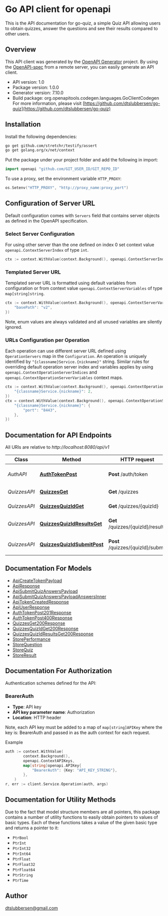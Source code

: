 # Go API client for openapi

This is the API documentation for go-quiz, a simple Quiz API allowing users to obtain quizzes, answer the questions and see their results compared to other users.

## Overview
This API client was generated by the [OpenAPI Generator](https://openapi-generator.tech) project.  By using the [OpenAPI-spec](https://www.openapis.org/) from a remote server, you can easily generate an API client.

- API version: 1.0
- Package version: 1.0.0
- Generator version: 7.10.0
- Build package: org.openapitools.codegen.languages.GoClientCodegen
For more information, please visit [https://github.com/dtslubbersen/go-quiz](https://github.com/dtslubbersen/go-quiz)

## Installation

Install the following dependencies:

```sh
go get github.com/stretchr/testify/assert
go get golang.org/x/net/context
```

Put the package under your project folder and add the following in import:

```go
import openapi "github.com/GIT_USER_ID/GIT_REPO_ID"
```

To use a proxy, set the environment variable `HTTP_PROXY`:

```go
os.Setenv("HTTP_PROXY", "http://proxy_name:proxy_port")
```

## Configuration of Server URL

Default configuration comes with `Servers` field that contains server objects as defined in the OpenAPI specification.

### Select Server Configuration

For using other server than the one defined on index 0 set context value `openapi.ContextServerIndex` of type `int`.

```go
ctx := context.WithValue(context.Background(), openapi.ContextServerIndex, 1)
```

### Templated Server URL

Templated server URL is formatted using default variables from configuration or from context value `openapi.ContextServerVariables` of type `map[string]string`.

```go
ctx := context.WithValue(context.Background(), openapi.ContextServerVariables, map[string]string{
	"basePath": "v2",
})
```

Note, enum values are always validated and all unused variables are silently ignored.

### URLs Configuration per Operation

Each operation can use different server URL defined using `OperationServers` map in the `Configuration`.
An operation is uniquely identified by `"{classname}Service.{nickname}"` string.
Similar rules for overriding default operation server index and variables applies by using `openapi.ContextOperationServerIndices` and `openapi.ContextOperationServerVariables` context maps.

```go
ctx := context.WithValue(context.Background(), openapi.ContextOperationServerIndices, map[string]int{
	"{classname}Service.{nickname}": 2,
})
ctx = context.WithValue(context.Background(), openapi.ContextOperationServerVariables, map[string]map[string]string{
	"{classname}Service.{nickname}": {
		"port": "8443",
	},
})
```

## Documentation for API Endpoints

All URIs are relative to *http://localhost:8080/api/v1*

Class | Method | HTTP request | Description
------------ | ------------- | ------------- | -------------
*AuthAPI* | [**AuthTokenPost**](docs/AuthAPI.md#authtokenpost) | **Post** /auth/token | Generates an authentication token
*QuizzesAPI* | [**QuizzesGet**](docs/QuizzesAPI.md#quizzesget) | **Get** /quizzes | Retrieves all quizzes
*QuizzesAPI* | [**QuizzesQuizIdGet**](docs/QuizzesAPI.md#quizzesquizidget) | **Get** /quizzes/{quizId} | Retrieves a quiz by ID
*QuizzesAPI* | [**QuizzesQuizIdResultsGet**](docs/QuizzesAPI.md#quizzesquizidresultsget) | **Get** /quizzes/{quizId}/results | Retrieves quiz results for a user
*QuizzesAPI* | [**QuizzesQuizIdSubmitPost**](docs/QuizzesAPI.md#quizzesquizidsubmitpost) | **Post** /quizzes/{quizId}/submit | Submits answers for a quiz


## Documentation For Models

 - [ApiCreateTokenPayload](docs/ApiCreateTokenPayload.md)
 - [ApiResponse](docs/ApiResponse.md)
 - [ApiSubmitQuizAnswersPayload](docs/ApiSubmitQuizAnswersPayload.md)
 - [ApiSubmitQuizAnswersPayloadAnswersInner](docs/ApiSubmitQuizAnswersPayloadAnswersInner.md)
 - [ApiTokenCreatedResponse](docs/ApiTokenCreatedResponse.md)
 - [ApiUserResponse](docs/ApiUserResponse.md)
 - [AuthTokenPost201Response](docs/AuthTokenPost201Response.md)
 - [AuthTokenPost400Response](docs/AuthTokenPost400Response.md)
 - [QuizzesGet200Response](docs/QuizzesGet200Response.md)
 - [QuizzesQuizIdGet200Response](docs/QuizzesQuizIdGet200Response.md)
 - [QuizzesQuizIdResultsGet200Response](docs/QuizzesQuizIdResultsGet200Response.md)
 - [StorePerformance](docs/StorePerformance.md)
 - [StoreQuestion](docs/StoreQuestion.md)
 - [StoreQuiz](docs/StoreQuiz.md)
 - [StoreResult](docs/StoreResult.md)


## Documentation For Authorization


Authentication schemes defined for the API:
### BearerAuth

- **Type**: API key
- **API key parameter name**: Authorization
- **Location**: HTTP header

Note, each API key must be added to a map of `map[string]APIKey` where the key is: BearerAuth and passed in as the auth context for each request.

Example

```go
auth := context.WithValue(
		context.Background(),
		openapi.ContextAPIKeys,
		map[string]openapi.APIKey{
			"BearerAuth": {Key: "API_KEY_STRING"},
		},
	)
r, err := client.Service.Operation(auth, args)
```


## Documentation for Utility Methods

Due to the fact that model structure members are all pointers, this package contains
a number of utility functions to easily obtain pointers to values of basic types.
Each of these functions takes a value of the given basic type and returns a pointer to it:

* `PtrBool`
* `PtrInt`
* `PtrInt32`
* `PtrInt64`
* `PtrFloat`
* `PtrFloat32`
* `PtrFloat64`
* `PtrString`
* `PtrTime`

## Author

dtslubbersen@gmail.com

